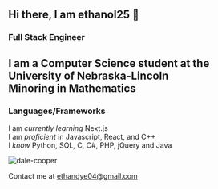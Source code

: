 ## Hi there, I am ethanol25 👋

### Full Stack Engineer

I am a **Computer Science** student at the University of Nebraska-Lincoln  
Minoring in **Mathematics**
---
### Languages/Frameworks

I am *currently learning* Next.js  
I am *proficient* in Javascript, React, and C++  
I *know* Python, SQL, C, C#, PHP, jQuery and Java  

![dale-cooper](https://github.com/user-attachments/assets/23627b0b-6eac-455e-acfc-1dbb3ea6f967)


Contact me at [ethandye04@gmail.com](mailto:ethandye04@gmail.com)
<!--
**ethanol25/ethanol25** is a ✨ _special_ ✨ repository because its `README.md` (this file) appears on your GitHub profile.

Here are some ideas to get you started:

- 🔭 I’m currently working on ...
- 🌱 I’m currently learning ...
- 👯 I’m looking to collaborate on ...
- 🤔 I’m looking for help with ...
- 💬 Ask me about ...
- 📫 How to reach me: ...
- 😄 Pronouns: ...
- ⚡ Fun fact: ...
-->
